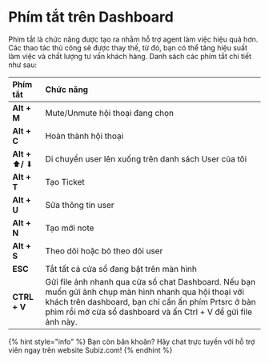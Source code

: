 # Phím tắt trên Dashboard

Phím tắt là chức năng được tạo ra nhằm hỗ trợ agent làm việc hiệu quả hơn. Các thao tác thủ công sẽ được thay thế, từ đó, bạn có thể tăng hiệu suất làm việc và chất lượng tư vấn khách hàng. Danh sách các phím tắt chi tiết như sau:

| **Phím tắt**      | **Chức năng** |
| :--- | :--- |
| **Alt + M**  | Mute/Unmute hội thoại đang chọn |
| **Alt + C** | Hoàn thành hội thoại |
| **Alt +** ⬆**/** ⬇  | Di chuyển user lên xuống trên danh sách User của tôi |
| **Alt + T** | Tạo Ticket |
| **Alt + U** | Sửa thông tin user |
| **Alt + N** | Tạo mới note |
| **Alt + S** | Theo dõi hoặc bỏ theo dõi user |
| **ESC** | Tắt tất cả cửa sổ đang bật trên màn hình |
| **CTRL + V** | Gửi file ảnh nhanh qua cửa sổ chat Dashboard. Nếu bạn muốn gửi ảnh chụp màn hình nhanh qua hội thoại với khách trên dashboard, bạn chỉ cần ấn phím Prtsrc ở bàn phìm rồi mở cửa sổ dashboard và ấn Ctrl + V để gửi file ảnh này. |

{% hint style="info" %}
Bạn còn băn khoăn? Hãy chat trực tuyến với hỗ trợ viên ngay trên website Subiz.com!
{% endhint %}



